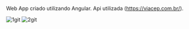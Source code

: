 Web App criado utilizando Angular. 
Api utilizada (https://viacep.com.br/).

![1git](https://github.com/muriloramosoficial/cepsearch-angular/assets/11641814/754ac698-1b63-4a98-8254-e8584d418f38)
![2git](https://github.com/muriloramosoficial/cepsearch-angular/assets/11641814/22b81461-f2e4-43f4-8f67-85fba9922a0b)
